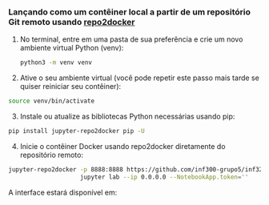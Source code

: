 ### Lançando como um contêiner local a partir de um repositório Git remoto usando [repo2docker](https://github.com/jupyter/repo2docker)

1. No terminal, entre em uma pasta de sua preferência e crie um novo ambiente virtual Python (venv):
   ```bash
   python3 -m venv venv
   ```

2. Ative o seu ambiente virtual (você pode repetir este passo mais tarde se quiser reiniciar seu contêiner):
```bash
source venv/bin/activate
```

3. Instale ou atualize as bibliotecas Python necessárias usando pip:
```bash
pip install jupyter-repo2docker pip -U
```

4. Inicie o contêiner Docker usando repo2docker diretamente do repositório remoto:

```bash
jupyter-repo2docker -p 8888:8888 https://github.com/inf300-grupo5/inf325-projeto-final \ 
                    jupyter lab --ip 0.0.0.0 --NotebookApp.token=''
```

A interface estará disponível em: [](http://127.0.0.1:8888/lab)
